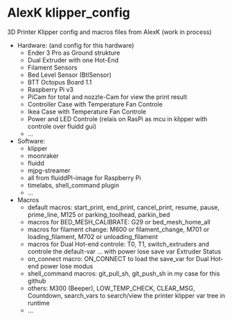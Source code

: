 # AlexK klipper_config
3D Printer Klipper config and macros files from AlexK  (work in process)
 - Hardware: (and config for this hardware)
    - Ender 3 Pro as Ground strukture
    - Dual Extruder with one Hot-End
    - Filament Sensors
    - Bed Level Sensor (BtlSensor)
    - BTT Octopus Board 1.1
    - Raspberry Pi v3
    - PiCam for total and nozzle-Cam for view the print result
    - Controller Case with Temperature Fan Controle
    - Ikea Case with Temperature Fan Controle
    - Power and LED Controle (relais on RasPi as mcu in klipper with controle over fluidd gui)
    - ...
 - Software: 
    - klipper
    - moonraker 
    - fluidd 
    - mjpg-streamer
    - all from fluiddPI-image for Raspberry Pi
    - timelabs, shell_command plugin
    - ...
 - Macros
    - default macros: start_print, end_print, cancel_print, resume, pause, prime_line, M125 or parking_toolhead, parkin_bed
    - macros for BED_MESH_CALIBRATE:  G29 or bed_mesh_home_all
    - macros for filament change: M600 or filament_change, M701 or loading_filament, M702 or unloading_filament
    - macros for Dual Hot-end controle: T0, T1, switch_extruders and controle the default-var ... with power lose save var Extruder Status
    - on_connect macro: ON_CONNECT to load the save_var for Dual Hot-end power lose modus
    - shell_command macros: git_pull_sh, git_push_sh in my case for this github
    - others: M300 (Beeper), LOW_TEMP_CHECK, CLEAR_MSG, Countdown, search_vars to search/view the printer klipper var tree in runtime
    - ...
